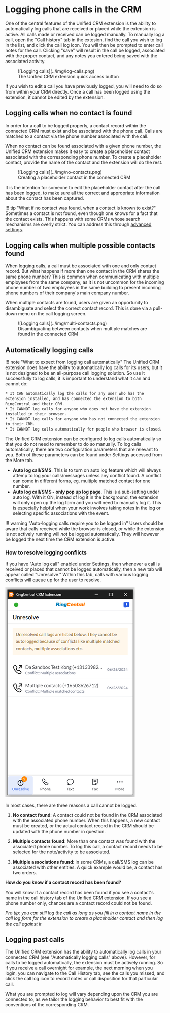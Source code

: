 # Logging phone calls in the CRM

One of the central features of the Unified CRM extension is the ability to automatically log calls that are received or placed while the extension is active. All calls made or received can be logged manually. To manually log a call, open the "Call history" tab in the extesion, find the call you wish to log in the list, and click the call log icon. You will then be prompted to enter call notes for the call. Clicking "save" will result in the call be logged, associated with the proper contact, and any notes you entered being saved with the associated activity.

<figure markdown>
  ![Logging calls](../img/log-calls.png)
  <figcaption>The Unified CRM extension quick access button</figcaption>
</figure>

If you wish to edit a call you have previously logged, you will need to do so from within your CRM directly. Once a call has been logged using the extension, it cannot be edited by the extension.

## Logging calls when no contact is found

In order for a call to be logged properly, a contact record within the connected CRM must exist and be associated with the phone call. Calls are matched to a contact via the phone number associated with the call.

When no contact can be found associated with a given phone number, the Unified CRM extension makes it easy to create a placeholder contact associated with the corresponding phone number. To create a placeholder contact, provide the name of the contact and the extension will do the rest. 

<figure markdown>
  ![Logging calls](../img/no-contacts.png)
  <figcaption>Creating a placeholder contact in the connected CRM</figcaption>
</figure>

It is the intention for someone to edit the placeholder contact after the call has been logged, to make sure all the correct and appropriate information about the contact has been captured. 

!!! tip "What if no contact was found, when a contact is known to exist?"
    Sometimes a contact is not found, even though one knows for a fact that the contact exists. This happens with some CRMs whose search mechanisms are overly strict. You can address this through [advanced settings](settings.md#phone-number-formats).
	
## Logging calls when multiple possible contacts found

When logging calls, a call must be associated with one and only contact record. But what happens if more than one contact in the CRM shares the same phone number? This is common when communicating with multiple employees from the same company, as it is not uncommon for the incoming phone number of two employees in the same building to present incoming phone numbers of their company's main company number. 

When multiple contacts are found, users are given an opportunity to disambiguate and select the correct contact record. This is done via a pull-down menu on the call logging screen. 

<figure markdown>
  ![Logging calls](../img/multi-contacts.png)
  <figcaption>Disambiguating between contacts when multiple matches are found in the connected CRM</figcaption>
</figure>

## Automatically logging calls

!!! note "What to expect from logging call automatically"
    The Unified CRM extension does have the ability to automatically log calls for its users, but it is not designed to be an all-purpose call logging solution. So use it successfully to log calls, it is important to understand what it can and cannot do:
	
    * It CAN automatically log the calls for any user who has the extension installed, and has connected the extension to both RingCentral and their CRM.
	* It CANNOT log calls for anyone who does not have the extension installed in their browser. 
	* It CANNOT log calls for anyone who has not connected the extension to their CRM. 
	* It CANNOT log calls automatically for people who browser is closed. 
		
The Unified CRM extension can be configured to log calls automatically so that you do not need to remember to do so manually. To log calls automatically, there are two configuration parameters that are relevant to you. Both of these parameters can be found under Settings accessed from the More tab.

* **Auto log call/SMS**. This is to turn on auto log feature which will always attemp to log your calls/messages unless any conflict found. A conflict can come in different forms, eg. multiple matched contact for one number.
* **Auto log call/SMS - only pop up log page**. This is a sub-setting under auto log. With it ON, instead of log it in the background, the extension will only open up the log form and you will need to manually log it. This is especially helpful when your work involves taking notes in the log or selecting specific associations with the event.

!!! warning "Auto-logging calls require you to be logged in"
    Users should be aware that calls received while the browser is closed, or while the extension is not actively running will *not* be logged automatically. They will however be logged the next time the CRM extension is active. 

### How to resolve logging conflicts

If you have "Auto log call" enabled under Settings, then whenever a call is received or placed that cannot be logged automatically, then a new tab will appear called "Unresolve." Within this tab, calls with various logging conflicts will queue up for the user to resolve. 

![Unresolved conflicts](../img/auto-log-unresolved-conflicts.png)

In most cases, there are three reasons a call cannot be logged. 

1. **No contact found**: A contact could not be found in the CRM associated with the associated phone number. When this happens, a new contact must be created, or the actual contact record in the CRM should be updated with the phone number in question. 

2. **Multiple contacts found**: More than one contact was found with the associated phone number. To log this call, a contact record needs to be selected for the note/activity to be associated. 

3. **Multiple associations found**: In some CRMs, a call/SMS log can be associated with other entities. A quick example would be, a contact has two orders.

**How do you know if a contact record has been found?**

You will know if a contact record has been found if you see a contact's name in the call history tab of the Unified CRM extension. If you see a phone number only, chances are a contact record could not be found. 

*Pro tip: you can still log the call as long as you fill in a contact name in the call log form for the extension to create a placeholder contact and then log the call against it*

## Logging past calls

The Unified CRM extension has the ability to automatically log calls in your connected CRM (see "Automatically logging calls" above). However, for calls to be logged automatically, the extension must be actively running. So if you receive a call overnight for example, the next morning when you login, you can navigate to the Call History tab, see the calls you missed, and click the call log icon to record notes or call disposition for that particular call. 

What you are prompted to log will vary depending upon the CRM you are connected to, as we tailor the logging behavior to best fit with the conventions of the corresponding CRM. 

